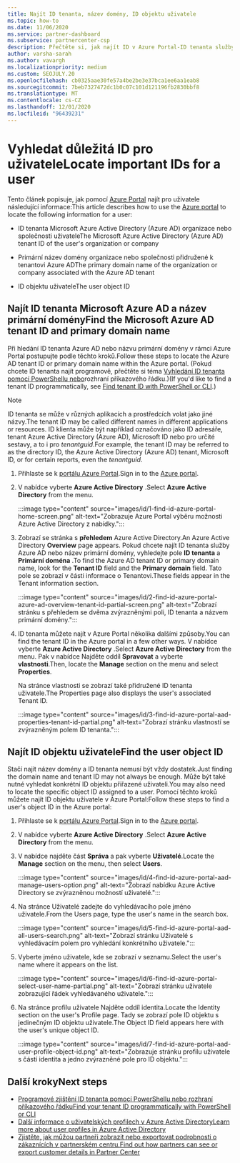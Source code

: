 ```yaml
---
title: Najít ID tenanta, název domény, ID objektu uživatele
ms.topic: how-to
ms.date: 11/06/2020
ms.service: partner-dashboard
ms.subservice: partnercenter-csp
description: Přečtěte si, jak najít ID v Azure Portal-ID tenanta služby Azure AD, název domény nebo konkrétní ID objektu uživatele v organizaci. Tyto informace vyžadují některé úlohy.
author: varsha-sarah
ms.author: vavargh
ms.localizationpriority: medium
ms.custom: SEOJULY.20
ms.openlocfilehash: cb0325aae30fe57a4be2be3e37bca1ee6aa1eab8
ms.sourcegitcommit: 7beb7327472dc1b0c07c101d121196fb2830bbf8
ms.translationtype: MT
ms.contentlocale: cs-CZ
ms.lasthandoff: 12/01/2020
ms.locfileid: "96439231"
---
```

# <a name="locate-important-ids-for-a-user"></a><span data-ttu-id="f9ad7-104">Vyhledat důležitá ID pro uživatele</span><span class="sxs-lookup"><span data-stu-id="f9ad7-104">Locate important IDs for a user</span></span>

<span data-ttu-id="f9ad7-105">Tento článek popisuje, jak pomocí [Azure Portal](https://portal.azure.com/) najít pro uživatele následující informace:</span><span class="sxs-lookup"><span data-stu-id="f9ad7-105">This article describes how to use the [Azure portal](https://portal.azure.com/) to locate the following information for a user:</span></span>

- <span data-ttu-id="f9ad7-106">ID tenanta Microsoft Azure Active Directory (Azure AD) organizace nebo společnosti uživatele</span><span class="sxs-lookup"><span data-stu-id="f9ad7-106">The Microsoft Azure Active Directory (Azure AD) tenant ID of the user's organization or company</span></span>

- <span data-ttu-id="f9ad7-107">Primární název domény organizace nebo společnosti přidružené k tenantovi Azure AD</span><span class="sxs-lookup"><span data-stu-id="f9ad7-107">The primary domain name of the organization or company associated with the Azure AD tenant</span></span>

- <span data-ttu-id="f9ad7-108">ID objektu uživatele</span><span class="sxs-lookup"><span data-stu-id="f9ad7-108">The user object ID</span></span>

## <a name="find-the-microsoft-azure-ad-tenant-id-and-primary-domain-name"></a><span data-ttu-id="f9ad7-109">Najít ID tenanta Microsoft Azure AD a název primární domény</span><span class="sxs-lookup"><span data-stu-id="f9ad7-109">Find the Microsoft Azure AD tenant ID and primary domain name</span></span>

<span data-ttu-id="f9ad7-110">Při hledání ID tenanta Azure AD nebo názvu primární domény v rámci Azure Portal postupujte podle těchto kroků.</span><span class="sxs-lookup"><span data-stu-id="f9ad7-110">Follow these steps to locate the Azure AD tenant ID or primary domain name within the Azure portal.</span></span> <span data-ttu-id="f9ad7-111">(Pokud chcete ID tenanta najít programově, přečtěte si téma [Vyhledání ID tenanta pomocí PowerShellu nebo](/azure/active-directory/fundamentals/active-directory-how-to-find-tenant.md#find-tenant-id-with-powershell)rozhraní příkazového řádku.)</span><span class="sxs-lookup"><span data-stu-id="f9ad7-111">(If you'd like to find a tenant ID programmatically, see [Find tenant ID with PowerShell or CLI](/azure/active-directory/fundamentals/active-directory-how-to-find-tenant.md#find-tenant-id-with-powershell).)</span></span>

> [!NOTE]
> <span data-ttu-id="f9ad7-112">ID tenanta se může v různých aplikacích a prostředcích volat jako jiné názvy.</span><span class="sxs-lookup"><span data-stu-id="f9ad7-112">The tenant ID may be called different names in different applications or resources.</span></span> <span data-ttu-id="f9ad7-113">ID klienta může být například označováno jako ID adresáře, tenant Azure Active Directory (Azure AD), Microsoft ID nebo pro určité sestavy, a to i pro *tenantguid*.</span><span class="sxs-lookup"><span data-stu-id="f9ad7-113">For example, the tenant ID may be referred to as the directory ID, the Azure Active Directory (Azure AD) tenant, Microsoft ID, or for certain reports, even the *tenantguid*.</span></span>

1. <span data-ttu-id="f9ad7-114">Přihlaste se k [portálu Azure Portal](https://portal.azure.com/).</span><span class="sxs-lookup"><span data-stu-id="f9ad7-114">Sign in to the [Azure portal](https://portal.azure.com/).</span></span>

2. <span data-ttu-id="f9ad7-115">V nabídce vyberte **Azure Active Directory** .</span><span class="sxs-lookup"><span data-stu-id="f9ad7-115">Select **Azure Active Directory** from the menu.</span></span>

   :::image type="content" source="images/id/1-find-id-azure-portal-home-screen.png" alt-text="Zobrazuje Azure Portal výběru možnosti Azure Active Directory z nabídky.":::

3. <span data-ttu-id="f9ad7-117">Zobrazí se stránka s **přehledem** Azure Active Directory.</span><span class="sxs-lookup"><span data-stu-id="f9ad7-117">An Azure Active Directory **Overview** page appears.</span></span> <span data-ttu-id="f9ad7-118">Pokud chcete najít ID tenanta služby Azure AD nebo název primární domény, vyhledejte pole **ID tenanta** a **Primární doména** .</span><span class="sxs-lookup"><span data-stu-id="f9ad7-118">To find the Azure AD tenant ID or primary domain name, look for the **Tenant ID** field and the **Primary domain** field.</span></span> <span data-ttu-id="f9ad7-119">Tato pole se zobrazí v části informace o Tenantovi.</span><span class="sxs-lookup"><span data-stu-id="f9ad7-119">These fields appear in the Tenant information section.</span></span>

   :::image type="content" source="images/id/2-find-id-azure-portal-azure-ad-overview-tenant-id-partial-screen.png" alt-text="Zobrazí stránku s přehledem se dvěma zvýrazněnými poli, ID tenanta a názvem primární domény.":::

4. <span data-ttu-id="f9ad7-121">ID tenanta můžete najít v Azure Portal několika dalšími způsoby.</span><span class="sxs-lookup"><span data-stu-id="f9ad7-121">You can find the tenant ID in the Azure portal in a few other ways.</span></span> <span data-ttu-id="f9ad7-122">V nabídce vyberte **Azure Active Directory** .</span><span class="sxs-lookup"><span data-stu-id="f9ad7-122">Select **Azure Active Directory** from the menu.</span></span> <span data-ttu-id="f9ad7-123">Pak v nabídce Najděte oddíl **Spravovat** a vyberte **vlastnosti**.</span><span class="sxs-lookup"><span data-stu-id="f9ad7-123">Then, locate the **Manage** section on the menu and select **Properties**.</span></span>

   <span data-ttu-id="f9ad7-124">Na stránce vlastnosti se zobrazí také přidružené ID tenanta uživatele.</span><span class="sxs-lookup"><span data-stu-id="f9ad7-124">The Properties page also displays the user's associated Tenant ID.</span></span>

   :::image type="content" source="images/id/3-find-id-azure-portal-aad-properties-tenant-id-partial.png" alt-text="Zobrazí stránku vlastností se zvýrazněným polem ID tenanta.":::

## <a name="find-the-user-object-id"></a><span data-ttu-id="f9ad7-126">Najít ID objektu uživatele</span><span class="sxs-lookup"><span data-stu-id="f9ad7-126">Find the user object ID</span></span>

<span data-ttu-id="f9ad7-127">Stačí najít název domény a ID tenanta nemusí být vždy dostatek.</span><span class="sxs-lookup"><span data-stu-id="f9ad7-127">Just finding the domain name and tenant ID may not always be enough.</span></span> <span data-ttu-id="f9ad7-128">Může být také nutné vyhledat konkrétní ID objektu přiřazené uživateli.</span><span class="sxs-lookup"><span data-stu-id="f9ad7-128">You may also need to locate the specific object ID assigned to a user.</span></span> <span data-ttu-id="f9ad7-129">Pomocí těchto kroků můžete najít ID objektu uživatele v Azure Portal:</span><span class="sxs-lookup"><span data-stu-id="f9ad7-129">Follow these steps to find a user's object ID in the Azure portal:</span></span>

1. <span data-ttu-id="f9ad7-130">Přihlaste se k [portálu Azure Portal](https://portal.azure.com/).</span><span class="sxs-lookup"><span data-stu-id="f9ad7-130">Sign in to the [Azure portal](https://portal.azure.com/).</span></span>

2. <span data-ttu-id="f9ad7-131">V nabídce vyberte **Azure Active Directory** .</span><span class="sxs-lookup"><span data-stu-id="f9ad7-131">Select **Azure Active Directory** from the menu.</span></span>

3. <span data-ttu-id="f9ad7-132">V nabídce najděte část **Správa** a pak vyberte **Uživatelé**.</span><span class="sxs-lookup"><span data-stu-id="f9ad7-132">Locate the **Manage** section on the menu, then select **Users**.</span></span>

      :::image type="content" source="images/id/4-find-id-azure-portal-aad-manage-users-option.png" alt-text="Zobrazí nabídku Azure Active Directory se zvýrazněnou možností uživatelé.":::

4. <span data-ttu-id="f9ad7-134">Na stránce Uživatelé zadejte do vyhledávacího pole jméno uživatele.</span><span class="sxs-lookup"><span data-stu-id="f9ad7-134">From the Users page, type the user's name in the search box.</span></span>

      :::image type="content" source="images/id/5-find-id-azure-portal-aad-all-users-search.png" alt-text="Zobrazí stránku Uživatelé s vyhledávacím polem pro vyhledání konkrétního uživatele.":::

5. <span data-ttu-id="f9ad7-136">Vyberte jméno uživatele, kde se zobrazí v seznamu.</span><span class="sxs-lookup"><span data-stu-id="f9ad7-136">Select the user's name where it appears on the list.</span></span>  

      :::image type="content" source="images/id/6-find-id-azure-portal-select-user-name-partial.png" alt-text="Zobrazí stránku uživatele zobrazující řádek vyhledávaného uživatele.":::

6. <span data-ttu-id="f9ad7-138">Na stránce profilu uživatele Najděte oddíl identita.</span><span class="sxs-lookup"><span data-stu-id="f9ad7-138">Locate the Identity section on the user's Profile page.</span></span> <span data-ttu-id="f9ad7-139">Tady se zobrazí pole ID objektu s jedinečným ID objektu uživatele.</span><span class="sxs-lookup"><span data-stu-id="f9ad7-139">The Object ID field appears here with the user's unique object ID.</span></span>

      :::image type="content" source="images/id/7-find-id-azure-portal-aad-user-profile-object-id.png" alt-text="Zobrazuje stránku profilu uživatele s částí identita a jedno zvýrazněné pole pro ID objektu.":::

## <a name="next-steps"></a><span data-ttu-id="f9ad7-141">Další kroky</span><span class="sxs-lookup"><span data-stu-id="f9ad7-141">Next steps</span></span>

- [<span data-ttu-id="f9ad7-142">Programové zjištění ID tenanta pomocí PowerShellu nebo rozhraní příkazového řádku</span><span class="sxs-lookup"><span data-stu-id="f9ad7-142">Find your tenant ID programmatically with PowerShell or CLI</span></span>](/azure/active-directory/fundamentals/active-directory-how-to-find-tenant)
- [<span data-ttu-id="f9ad7-143">Další informace o uživatelských profilech v Azure Active Directory</span><span class="sxs-lookup"><span data-stu-id="f9ad7-143">Learn more about user profiles in Azure Active Directory</span></span>](/azure/active-directory/fundamentals/active-directory-users-profile-azure-portal)
- [<span data-ttu-id="f9ad7-144">Zjistěte, jak můžou partneři zobrazit nebo exportovat podrobnosti o zákaznících v partnerském centru.</span><span class="sxs-lookup"><span data-stu-id="f9ad7-144">Find out how partners can see or export customer details in Partner Center</span></span>](see-your-customer-list.md)

